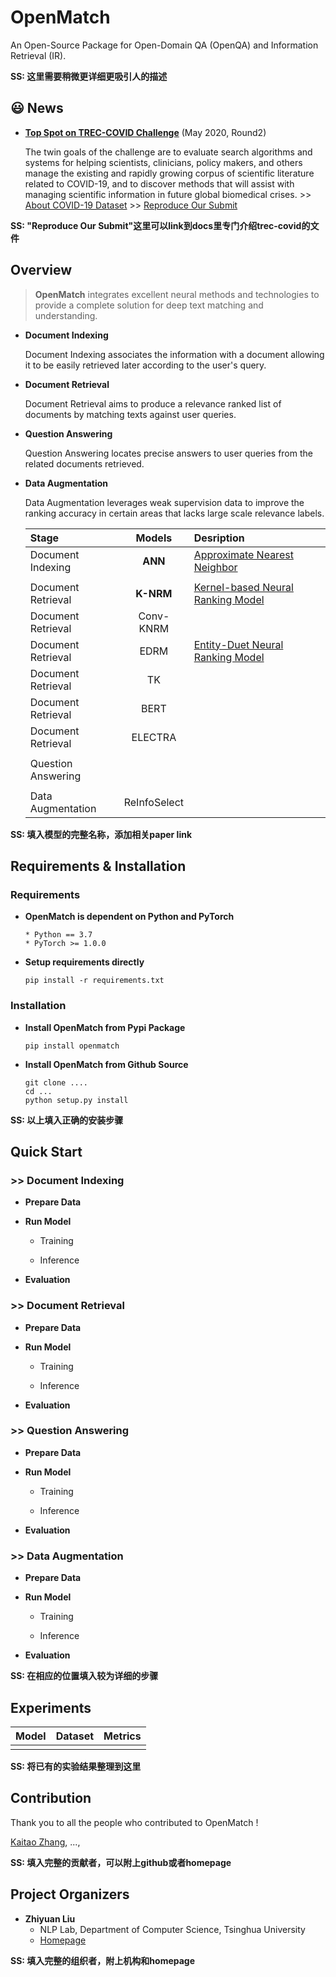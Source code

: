 # OpenMatch
An Open-Source Package for Open-Domain QA (OpenQA) and Information Retrieval (IR).

**SS: 这里需要稍微更详细更吸引人的描述**

## 😃 News
* **[Top Spot on TREC-COVID Challenge](https://ir.nist.gov/covidSubmit/about.html)** (May 2020, Round2)

  The twin goals of the challenge are to evaluate search algorithms and systems for helping scientists, clinicians, policy makers, and others manage the existing and rapidly growing corpus of scientific literature related to COVID-19, and to discover methods that will assist with managing scientific information in future global biomedical crises. >> [About COVID-19 Dataset](https://www.semanticscholar.org/cord19) >> [Reproduce Our Submit]()

**SS: "Reproduce Our Submit"这里可以link到docs里专门介绍trec-covid的文件**

## Overview
> **OpenMatch** integrates excellent neural methods and technologies to provide a complete solution for deep text matching and understanding.

* **Document Indexing**

  Document Indexing associates the information with a document allowing it to be easily retrieved later according to the user's query.

* **Document Retrieval**

  Document Retrieval aims to produce a relevance ranked list of documents by matching texts against user queries.

* **Question Answering**

  Question Answering locates precise answers to user queries from the related documents retrieved.

* **Data Augmentation**

  Data Augmentation leverages weak supervision data to improve the ranking accuracy in certain areas that lacks large scale relevance labels.


  |Stage|Models|Desription|
  |:----|:----:|:----|
  |Document Indexing|**ANN**|[Approximate Nearest Neighbor]()|
  ||
  |Document Retrieval|**K-NRM**|[Kernel-based Neural Ranking Model]()|
  |Document Retrieval|Conv-KNRM|
  |Document Retrieval|EDRM|[Entity-Duet Neural Ranking Model]()
  |Document Retrieval|TK|
  |Document Retrieval|BERT|
  |Document Retrieval|ELECTRA|
  ||
  |Question Answering|||
  ||
  |Data Augmentation|ReInfoSelect||

**SS: 填入模型的完整名称，添加相关paper link**


## Requirements & Installation

### Requirements

* **OpenMatch is dependent on Python and PyTorch**
  ```
  * Python == 3.7
  * PyTorch >= 1.0.0
  ```

* **Setup requirements directly**
  ```
  pip install -r requirements.txt
  ```

### Installation

- **Install OpenMatch from Pypi Package**

  ```
  pip install openmatch
  ```
- **Install OpenMatch from Github Source**

  ```
  git clone ....
  cd ...
  python setup.py install
  ```

**SS: 以上填入正确的安装步骤**


## Quick Start

### >> Document Indexing

* **Prepare Data**



* **Run Model**

  - Training


  - Inference



* **Evaluation**




### >> Document Retrieval

* **Prepare Data**


* **Run Model**

  - Training



  - Inference


* **Evaluation**




### >> Question Answering

* **Prepare Data**

* **Run Model**

  - Training


  - Inference

* **Evaluation**



### >> Data Augmentation

* **Prepare Data**


* **Run Model**

  - Training

  - Inference

* **Evaluation**


**SS: 在相应的位置填入较为详细的步骤**


## Experiments

  |Model|Dataset|Metrics|
  |:---:|:-----:|:-----:|
  ||||

  **SS: 将已有的实验结果整理到这里**

## Contribution

Thank you to all the people who contributed to OpenMatch !

[Kaitao Zhang](), ...,

**SS: 填入完整的贡献者，可以附上github或者homepage**

## Project Organizers

- **Zhiyuan Liu**
  * NLP Lab, Department of Computer Science, Tsinghua University
  * [Homepage](http://nlp.csai.tsinghua.edu.cn/~lzy/)


**SS: 填入完整的组织者，附上机构和homepage**
